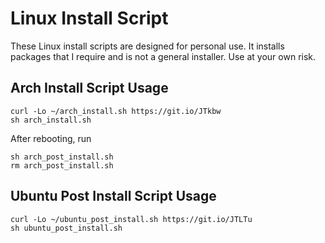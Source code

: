# Linux Install Script

These Linux install scripts are designed for personal use.
It installs packages that I require and is not a general installer.
Use at your own risk.

## Arch Install Script Usage

```shell
curl -Lo ~/arch_install.sh https://git.io/JTkbw
sh arch_install.sh
```

After rebooting, run

```shell
sh arch_post_install.sh
rm arch_post_install.sh
```

## Ubuntu Post Install Script Usage

```shell
curl -Lo ~/ubuntu_post_install.sh https://git.io/JTLTu
sh ubuntu_post_install.sh
```

